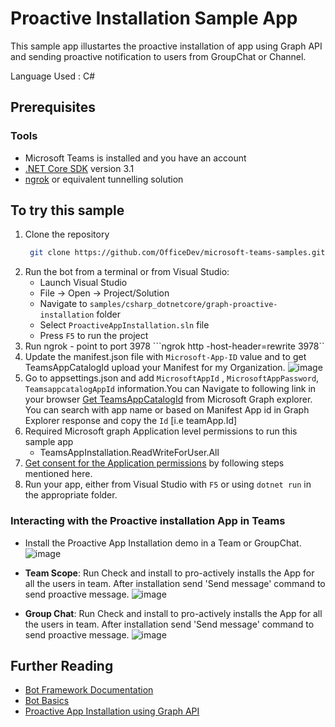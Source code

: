 # Proactive Installation Sample App

This sample app illustartes the proactive installation of app using Graph API and sending proactive notification to users from GroupChat or Channel.

Language Used : C#

## Prerequisites
### Tools

- Microsoft Teams is installed and you have an account
- [.NET Core SDK](https://dotnet.microsoft.com/download) version 3.1
- [ngrok](https://ngrok.com/) or equivalent tunnelling solution

## To try this sample

1. Clone the repository
   ```bash
    git clone https://github.com/OfficeDev/microsoft-teams-samples.git
    ```
2. Run the bot from a terminal or from Visual Studio:
    - Launch Visual Studio
    - File -> Open -> Project/Solution  
    - Navigate to `samples/csharp_dotnetcore/graph-proactive-installation` folder
    - Select `ProactiveAppInstallation.sln` file
    - Press `F5` to run the project
3. Run ngrok - point to port 3978
   ```ngrok http -host-header=rewrite 3978``
4. Update the manifest.json file with ```Microsoft-App-ID``` value and to get TeamsAppCatalogId upload your     Manifest  for my Organization.
![image](https://user-images.githubusercontent.com/85157377/122389115-38c9ff80-cf8e-11eb-8cda-0a836cb26b34.png)
5. Go to appsettings.json and add ```MicrosoftAppId``` ,  ```MicrosoftAppPassword```, ```TeamsappcatalogAppId``` information.You can Navigate to following link in your browser [Get TeamsAppCatalogId](https://developer.microsoft.com/en-us/graph/graph-explorer?request=appCatalogs%2FteamsApps%3F%24filter%3DdistributionMethod%20eq%20'organization'&method=GET&version=v1.0&GraphUrl=https://graph.microsoft.com) from Microsoft Graph explorer.  
You can  search with app name or based on Manifest App id  in Graph Explorer response and copy the `Id` [i.e teamApp.Id]
6. Required Microsoft graph Application level permissions to run this sample app
     - TeamsAppInstallation.ReadWriteForUser.All
7. [Get consent for the Application permissions](https://docs.microsoft.com/en-us/graph/auth-v2-service?context=graph%2Fapi%2F1.0&view=graph-rest-1.0#3-get-administrator-consent) by following steps mentioned here.
8. Run your app, either from Visual Studio with ```F5``` or using ```dotnet run``` in the appropriate folder.



### Interacting with the Proactive installation App in Teams
- Install the Proactive App Installation demo in a Team or GroupChat.
     ![image](https://user-images.githubusercontent.com/31851992/122173819-cd096900-ce9f-11eb-93a1-8028e6b1a46e.png)

- **Team Scope**: Run Check and install to pro-actively installs the App for all the users in team. After installation send 'Send message' command to send proactive message.
     ![image](https://user-images.githubusercontent.com/31851992/122173110-0ee5df80-ce9f-11eb-8037-4257afa95406.png)
- **Group Chat**:  Run Check and install to pro-actively installs the App for all the users in team. After installation send 'Send message' command to send proactive message.
    ![image](https://user-images.githubusercontent.com/31851992/122173594-83208300-ce9f-11eb-9100-7e9373d2a531.png)


## Further Reading

- [Bot Framework Documentation](https://docs.botframework.com)
- [Bot Basics](https://docs.microsoft.com/azure/bot-service/bot-builder-basics?view=azure-bot-service-4.0)
- [Proactive App Installation using Graph API](https://docs.microsoft.com/en-us/microsoftteams/platform/graph-api/proactive-bots-and-messages/graph-proactive-bots-and-messages?tabs=Csharp)